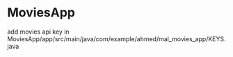 # MoviesApp

add movies api key in MoviesApp/app/src/main/java/com/example/ahmed/mal_movies_app/KEYS.java
